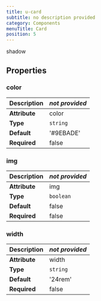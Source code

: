 ```yaml
---
title: u-card
subtitle: no description provided
category: Components
menuTitle: Card
position: 5
---
```


<badge> shadow </badge>








## Properties

### color
|**Description**|*not provided*|
|---|---|
|**Attribute**|color|
|**Type**|`string`|
|**Default**|'#9EBADE'|
|**Required**|false|


### img
|**Description**|*not provided*|
|---|---|
|**Attribute**|img|
|**Type**|`boolean`|
|**Default**|false|
|**Required**|false|


### width
|**Description**|*not provided*|
|---|---|
|**Attribute**|width|
|**Type**|`string`|
|**Default**|'24rem'|
|**Required**|false|















